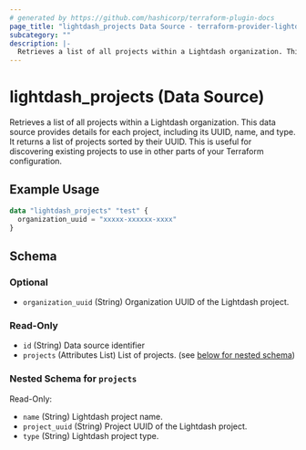 ```yaml
---
# generated by https://github.com/hashicorp/terraform-plugin-docs
page_title: "lightdash_projects Data Source - terraform-provider-lightdash"
subcategory: ""
description: |-
  Retrieves a list of all projects within a Lightdash organization. This data source provides details for each project, including its UUID, name, and type. It returns a list of projects sorted by their UUID. This is useful for discovering existing projects to use in other parts of your Terraform configuration.
---
```


# lightdash_projects (Data Source)

Retrieves a list of all projects within a Lightdash organization. This data source provides details for each project, including its UUID, name, and type. It returns a list of projects sorted by their UUID. This is useful for discovering existing projects to use in other parts of your Terraform configuration.

## Example Usage

```terraform
data "lightdash_projects" "test" {
  organization_uuid = "xxxxx-xxxxxx-xxxx"
}
```

<!-- schema generated by tfplugindocs -->
## Schema

### Optional

- `organization_uuid` (String) Organization UUID of the Lightdash project.

### Read-Only

- `id` (String) Data source identifier
- `projects` (Attributes List) List of projects. (see [below for nested schema](#nestedatt--projects))

<a id="nestedatt--projects"></a>
### Nested Schema for `projects`

Read-Only:

- `name` (String) Lightdash project name.
- `project_uuid` (String) Project UUID of the Lightdash project.
- `type` (String) Lightdash project type.
